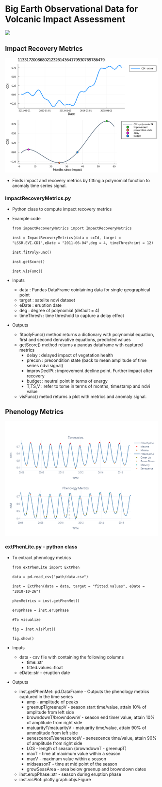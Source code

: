 # Big Earth Observational Data for Volcanic Impact Assessment
![](images/dash-app.gif)

## Impact Recovery Metrics
![](images/ImpactRecoveryMet_Jl.PNG)
* Finds impact and recovery metrics by fitting a polynomial function to anomaly time series signal.

### ImpactRecoveryMetrics.py
* Python class to compute impact recovery metrics
* Example code

  `from impactRecoveryMetrics import ImpactRecoveryMetrics`
  
  `inst = ImpactRecoveryMetrics(data = ccId, target = "LSSR.EVI.CDI",eDate = "2011-06-04",deg = 4, timeThresh:int = 12)`
  
  `inst.fitPolyFunc()`
  
  `inst.getScore()`
  
  `inst.visFunc()`
* Inputs
  * data : Pandas DataFrame cointaining data for single geographical point
  * target : satelite ndvi dataset 
  * eDate : eruption date
  * deg : degree of polynomial (default = 4)
  * timeThresh : time threshold to capture a delay effect
* Outputs
  * fitpolyFunc() method returns a dictionary with polynomial equation, first and second deravative equations, predicted values
  * getScore() method returns a pandas dataframe with captured metrics
      * delay : delayed impact of vegetation health
      * precon : precondition state (back to mean amplitude of time series ndvi signal)
      * improvDeclPt : improvement decline point. Further impact after recovery
      * budget : neutral point in terms of energy
      * T,TS,V : refer to tome in terms of months, timestamp and ndvi value
  * visFunc() metod returns a plot with metrics and anomaly signal.
  
## Phenology Metrics

![](images/Phenology_Metrics.png)

### extPhenLite.py - python class
* To extract phenology metrics

  `from extPhenLite import ExtPhen`
  
  `data = pd.read_csv("path/data.csv")`
  
  `inst = ExtPhen(data = data, target = "fitted.values", eDate = "2010-10-26")`
  
  `phenMetrics = inst.getPhenMet()`
  
  `erupPhase = inst.erupPhase`
  
  `#To visualize`
  
  `fig = inst.visPlot()`
  
  `fig.show()`

* Inputs
  * data - csv file with containing the following columns
    * time::str
    * fitted.values::float
  * eDate::str - eruption date 
* Outputs
  * inst.getPhenMet::pd.DataFrame - Outputs the phenology metrics captured in the time series
    * amp - amplitude of peaks
    * greenupT/greenupV - season start time/value, attain 10% of amplitude from left side
    * browndownT/browndownV - season end time/ value, attain 10% of amplitude from right side
    * matuarityT/matuarityV - matuarity time/value, attain 90% of ammplitude from left side
    * senescenceT/senescenceV - senescence time/value, attain 90% of amplitude from right side
    * LOS - length of season (browndownT - greenupT)
    * maxT - time at maximum value within a season
    * maxV - maximum value within a season
    * midseasonT - time at mid point of the season
    * growSeasArea - area below greenup and browndown dates
  * inst.erupPhase::str - season during eruption phase 
  * inst.visPlot::plotly.graph.objs.Figure
